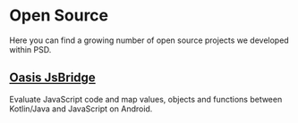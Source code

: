 # Open Source 

Here you can find a growing number of open source projects we developed within PSD.

## [Oasis JsBridge](https://github.com/prosiebensat-1-digital-gmbh/oasis-jsbridge)
Evaluate JavaScript code and map values, objects and functions between Kotlin/Java and JavaScript on Android.

